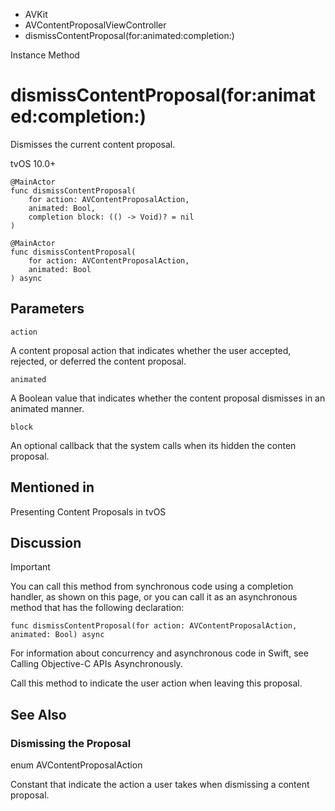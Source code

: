 

- AVKit
- AVContentProposalViewController
-  dismissContentProposal(for:animated:completion:) 

Instance Method

# dismissContentProposal(for:animated:completion:)

Dismisses the current content proposal.

tvOS 10.0+

``` source
@MainActor
func dismissContentProposal(
    for action: AVContentProposalAction,
    animated: Bool,
    completion block: (() -> Void)? = nil
)
```

``` source
@MainActor
func dismissContentProposal(
    for action: AVContentProposalAction,
    animated: Bool
) async
```

## Parameters 

`action`  

A content proposal action that indicates whether the user accepted, rejected, or deferred the content proposal.

`animated`  

A Boolean value that indicates whether the content proposal dismisses in an animated manner.

`block`  

An optional callback that the system calls when its hidden the conten proposal.

## Mentioned in 

Presenting Content Proposals in tvOS

## Discussion

Important

You can call this method from synchronous code using a completion handler, as shown on this page, or you can call it as an asynchronous method that has the following declaration:

```
func dismissContentProposal(for action: AVContentProposalAction, animated: Bool) async
```

For information about concurrency and asynchronous code in Swift, see Calling Objective-C APIs Asynchronously.

Call this method to indicate the user action when leaving this proposal.

## See Also

### Dismissing the Proposal

enum AVContentProposalAction

Constant that indicate the action a user takes when dismissing a content proposal.

